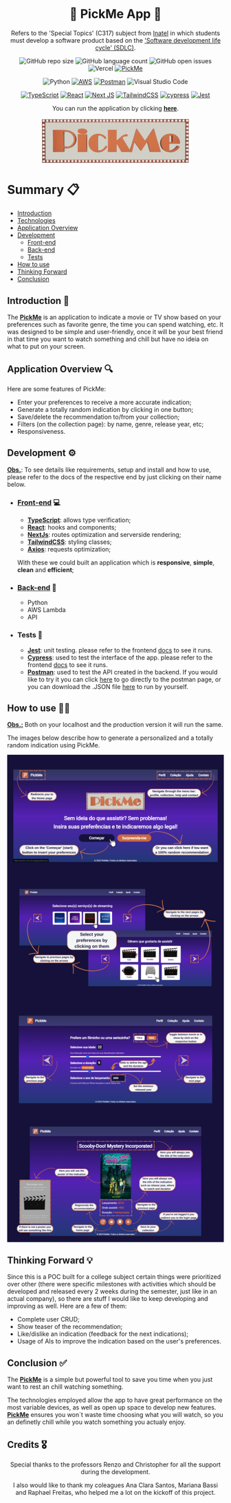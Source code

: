 <h1 align="center">🚧 PickMe App 🚧</h1>

<p align="center">Refers to the 'Special Topics' (C317) subject from <a href='https://inatel.br/'>Inatel</a> in which students must develop a software product based on the <a href='https://www.servicenow.com/products/devops/what-is-sdlc.html'>'Software development life cycle' (SDLC)</a>.</p>

<div id='technology' align="center">

![GitHub repo size](https://img.shields.io/github/repo-size/jvoliveirag/C317)
![GitHub language count](https://img.shields.io/github/languages/count/jvoliveirag/C317)
![GitHub open issues](https://img.shields.io/github/issues/jvoliveirag/C317)
![Vercel](https://vercelbadge.vercel.app/api/jvoliveirag/C317)
[![PickMe](https://img.shields.io/endpoint?url=https://cloud.cypress.io/badge/detailed/gvyg3t&style=flat&logo=cypress)](https://cloud.cypress.io/projects/gvyg3t/runs)

![Python](https://img.shields.io/badge/python-3670A0?style=for-the-badge&logo=python&logoColor=ffdd54)
<a href='#aws'>![AWS](https://img.shields.io/badge/AWS-%23FF9900.svg?style=for-the-badge&logo=amazon-aws&logoColor=white)</a>
<a href='#postman'>![Postman](https://img.shields.io/badge/Postman-FF6C37?style=for-the-badge&logo=postman&logoColor=white)</a>
![Visual Studio Code](https://img.shields.io/badge/Visual%20Studio%20Code-0078d7.svg?style=for-the-badge&logo=visual-studio-code&logoColor=white)

<a href='#TS'>![TypeScript](https://img.shields.io/badge/typescript-%23007ACC.svg?style=for-the-badge&logo=typescript&logoColor=white)</a>
<a href='#react'>![React](https://img.shields.io/badge/react-%2320232a.svg?style=for-the-badge&logo=react&logoColor=%2361DAFB)</a>
<a href='#next'>![Next JS](https://img.shields.io/badge/Next-black?style=for-the-badge&logo=next.js&logoColor=white)</a>
<a href='#tailwind'>![TailwindCSS](https://img.shields.io/badge/tailwindcss-%2338B2AC.svg?style=for-the-badge&logo=tailwind-css&logoColor=white)</a>
<a href='#cypress'>![cypress](https://img.shields.io/badge/-cypress-%23E5E5E5?style=for-the-badge&logo=cypress&logoColor=058a5e)</a>
<a href='#jest'>![Jest](https://img.shields.io/badge/-jest-%23C21325?style=for-the-badge&logo=jest&logoColor=white)</a>

You can run the application by clicking <b><u><a href='https://pickme-vert.vercel.app/'>here</a></u></b>.

<img align='center' src="./frontend/src/assets/logo.png" width="350">

</div>

<div>
<h1> Summary 📋</h1>

- <a href="#intro">Introduction</a>
- <a href="#technology">Technologies</a>
- <a href='#app'>Application Overview</a>
- <a href='#dev'>Development</a>
  - <a href='#front'>Front-end</a>
  - <a href='#back'>Back-end</a>
  - <a href='#tests'>Tests</a>
- <a href='#howto'>How to use</a>
- <a href='#future'>Thinking Forward</a>
- <a href="#concl">Conclusion</a>
</div>

<h2 id="intro" align="left">Introduction 📌</h2>
The <u><b>PickMe</b></u> is an application to indicate a movie or TV show based on your preferences such as favorite genre, the time you can spend watching, etc. It was designed to be simple and user-friendly, once it will be your best friend in that time you want to watch something and chill but have no ideia on what to put on your screen.

<h2 id="app" align="left">Application Overview 🔍</h2>

Here are some features of PickMe:

- Enter your preferences to receive a more accurate indication;
- Generate a totally random indication by clicking in one button;
- Save/delete the recommendation to/from your collection;
- Filters (on the collection page): by name, genre, release year, etc;
- Responsiveness.

<h2 id="dev" align="left">Development ⚙️</h2>

<u><b>Obs.</b></u>: To see details like requirements, setup and install and how to use, please refer to the docs of the respective end by just clicking on their name below.

- <h3 id="front" align="left"><a href='https://github.com/jvoliveirag/C317/blob/main/frontend/README.md'>Front-end</a> 💻</h3>

  - <a id='TS'><b><u>TypeScript</u></b>: allows type verification;</a>
  - <a id='react'><b><u>React</u></b>: hooks and components;</a>
  - <a id='next'><b><u>NextJs</u></b>: routes optimization and serverside rendering;</a>
  - <a id='tailwind'><b><u>TailwindCSS</u></b>: styling classes;</a>
  - <b><u>Axios</u></b>: requests optimization;

  With these we could built an application which is <b>responsive</b>, <b>simple</b>, <b>clean</b> and <b>efficient</b>;

- <h3 id="back" align="left"><a href='https://github.com/jvoliveirag/C317/blob/main/backend/README.md'>Back-end</a> 🧮</h3>

  - <a>Python</a>
  - <a id='aws'>AWS Lambda</a>
  - <a>API</a>

- <h3 id='tests' align='left'>Tests 🧪</h3>

  - <a id='jest'><b><u>Jest</u></b></a>: unit testing. please refer to the frontend <a href='https://github.com/jvoliveirag/C317/blob/main/frontend/README.md#tests'>docs</a> to see it runs.
  - <a id='cypress'><b><u>Cypress</u></b></a>: used to test the interface of the app. please refer to the frontend <a href='https://github.com/jvoliveirag/C317/blob/main/frontend/README.md#tests'>docs</a> to see it runs.
  - <a id='postman'><b><u>Postman</u></b></a>: used to test the API created in the backend. If you would like to try it you can click <a href='https://www.postman.com/maintenance-meteorologist-79498991/workspace/pickme/collection/20892768-604390df-5568-4262-b72f-9769d89304d0?action=share&creator=20892768'>here</a> to go directly to the postman page, or you can download the .JSON file <a href='https://github.com/jvoliveirag/C317/blob/main/docs/postman/PickMe.postman_collection.json'>here</a> to run by yourself.

<h2 id='howto' align='left'>How to use 👨‍💻</h2>

<b><u>Obs.:</u></b> Both on your localhost and the production version it will run the same.

The images below describe how to generate a personalized and a totally random indication using PickMe.

<img align='center' src="./docs/images/home.png">
<img align='center' src="./docs/images/pref-plat.png">
<img align='center' src="./docs/images/filters.png">
<img align='center' src="./docs/images/recommendation.png">

<h2 id="future" align="left">Thinking Forward 💡</h2>
Since this is a POC built for a college subject certain things were prioritized over other (there were specific milestones with activities which should be developed and released every 2 weeks during the semester, just like in an actual company), so there are stuff I would like to keep developing and improving as well. Here are a few of them:
    
 - Complete user CRUD;
 - Show teaser of the recommendation;
 - Like/dislike an indication (feedback for the next indications);
 - Usage of AIs to improve the indication based on the user's preferences.

<h2 id="concl" align="left">Conclusion ✅</h2>
The <u><b>PickMe</b></u> is a simple but powerful tool to save you time when you just want to rest an chill watching something.

The technologies employed allow the app to have great performance on the most variable devices, as well as open up space to develop new features. <u><b>PickMe</b></u> ensures you won´t waste time choosing what you will watch, so you an definetly chill while you watch something you actualy enjoy.

<h2 id="credits" align="left">Credits 🎖️</h2>
<p align='center'>
Special thanks to the professors Renzo and Christopher for all the support during the development.</p>
<p align='center'>
I also would like to thank my coleagues Ana Clara Santos, Mariana Bassi and Raphael Freitas, who helped me a lot on the kickoff of this project.
</p>
